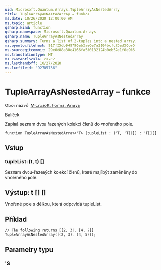 ```yaml
---
uid: Microsoft.Quantum.Arrays.TupleArrayAsNestedArray
title: TupleArrayAsNestedArray – funkce
ms.date: 10/26/2020 12:00:00 AM
ms.topic: article
qsharp.kind: function
qsharp.namespace: Microsoft.Quantum.Arrays
qsharp.name: TupleArrayAsNestedArray
qsharp.summary: Turns a list of 2-tuples into a nested array.
ms.openlocfilehash: 917f35db949790ab3ae6e7a2184bcfcf5ed50be6
ms.sourcegitcommit: 29e0d88a30e4166fa580132124b0eb57e1f0e986
ms.translationtype: MT
ms.contentlocale: cs-CZ
ms.lasthandoff: 10/27/2020
ms.locfileid: "92705736"
---
```

# <a name="tuplearrayasnestedarray-function"></a>TupleArrayAsNestedArray – funkce

Obor názvů: [Microsoft. Forms. Arrays](xref:Microsoft.Quantum.Arrays)

Balíček [](https://nuget.org/packages/)


Zapíná seznam dvou řazených kolekcí členů do vnořeného pole.

```qsharp
function TupleArrayAsNestedArray<'T> (tupleList : ('T, 'T)[]) : 'T[][]
```


## <a name="input"></a>Vstup

### <a name="tuplelist--tt"></a>tupleList: (t, t) []

Seznam dvou-řazených kolekcí členů, které mají být zaměněny do vnořeného pole.



## <a name="output--t"></a>Výstup: t [] []

Vnořené pole s délkou, která odpovídá tupleList.

## <a name="example"></a>Příklad

```qsharp
// The following returns [[2, 3], [4, 5]]
TupleArrayAsNestedArray([(2, 3), (4, 5)]);
```

## <a name="type-parameters"></a>Parametry typu

### <a name="t"></a>'S

